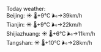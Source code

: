 Today weather:  
Beijing: ☀️   🌡️+9°C 🌬️→39km/h  
Tianjin: ☀️   🌡️+9°C 🌬️→22km/h  
Shijiazhuang: ☀️   🌡️+6°C 🌬️→11km/h  
Tangshan: ☀️   🌡️+10°C 🌬️→28km/h  
